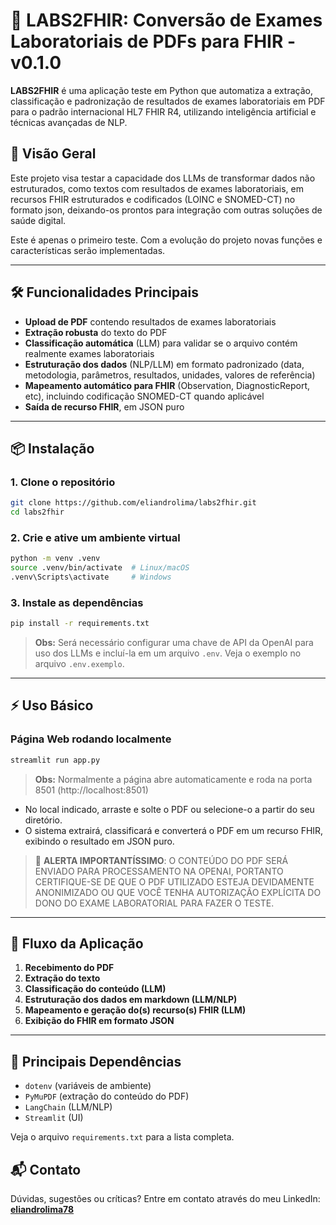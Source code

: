 # 🧬 LABS2FHIR: Conversão de Exames Laboratoriais de PDFs para FHIR - v0.1.0

**LABS2FHIR** é uma aplicação teste em Python que automatiza a extração, classificação e padronização de resultados de exames laboratoriais em PDF para o padrão internacional HL7 FHIR R4, utilizando inteligência artificial e técnicas avançadas de NLP.

## 🚀 Visão Geral

Este projeto visa testar a capacidade dos LLMs de transformar dados não estruturados, como textos com resultados de exames laboratoriais, em recursos FHIR estruturados e codificados (LOINC e SNOMED-CT) no formato json, deixando-os prontos para integração com outras soluções de saúde digital.

Este é apenas o primeiro teste. Com a evolução do projeto novas funções e características serão implementadas.

---

## 🛠️ Funcionalidades Principais

* **Upload de PDF** contendo resultados de exames laboratoriais
* **Extração robusta** do texto do PDF
* **Classificação automática** (LLM) para validar se o arquivo contém realmente exames laboratoriais
* **Estruturação dos dados** (NLP/LLM) em formato padronizado (data, metodologia, parâmetros, resultados, unidades, valores de referência)
* **Mapeamento automático para FHIR** (Observation, DiagnosticReport, etc), incluindo codificação SNOMED-CT quando aplicável
* **Saída de recurso FHIR**, em JSON puro

---

## 📦 Instalação

### 1. Clone o repositório

```bash
git clone https://github.com/eliandrolima/labs2fhir.git
cd labs2fhir
```

### 2. Crie e ative um ambiente virtual

```bash
python -m venv .venv
source .venv/bin/activate  # Linux/macOS
.venv\Scripts\activate     # Windows
```

### 3. Instale as dependências

```bash
pip install -r requirements.txt
```

> **Obs:** Será necessário configurar uma chave de API da OpenAI para uso dos LLMs e incluí-la em um arquivo `.env`. Veja o exemplo no arquivo `.env.exemplo`.

---

## ⚡ Uso Básico

### Página Web rodando localmente

```bash
streamlit run app.py
```
> **Obs:** Normalmente a página abre automaticamente e roda na porta 8501 (http://localhost:8501)

* No local indicado, arraste e solte o PDF ou selecione-o a partir do seu diretório.
* O sistema extrairá, classificará e converterá o PDF em um recurso FHIR, exibindo o resultado em JSON puro.

> 🚨 **ALERTA IMPORTANTÍSSIMO**: O CONTEÚDO DO PDF SERÁ ENVIADO PARA PROCESSAMENTO NA OPENAI, PORTANTO CERTIFIQUE-SE DE QUE O PDF UTILIZADO ESTEJA DEVIDAMENTE ANONIMIZADO OU QUE VOCÊ TENHA AUTORIZAÇÃO EXPLÍCITA DO DONO DO EXAME LABORATORIAL PARA FAZER O TESTE.

---

## 🔄 Fluxo da Aplicação

1. **Recebimento do PDF**
2. **Extração do texto**
3. **Classificação do conteúdo (LLM)**
4. **Estruturação dos dados em markdown (LLM/NLP)**
5. **Mapeamento e geração do(s) recurso(s) FHIR (LLM)**
6. **Exibição do FHIR em formato JSON**

---

## 🧩 Principais Dependências

* `dotenv` (variáveis de ambiente)
* `PyMuPDF` (extração do conteúdo do PDF)
* `LangChain` (LLM/NLP)
* `Streamlit` (UI)

Veja o arquivo `requirements.txt` para a lista completa.


## 📬 Contato

Dúvidas, sugestões ou críticas?
Entre em contato através do meu LinkedIn: **[eliandrolima78](https://www.linkedin.com/in/eliandrolima78)**

